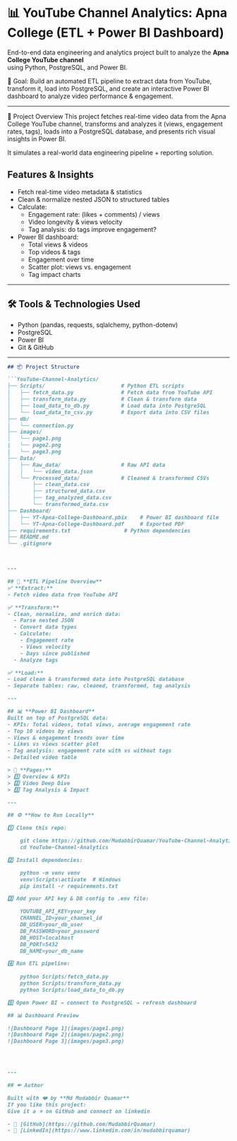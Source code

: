 # 📊 YouTube Channel Analytics: Apna College (ETL + Power BI Dashboard)

End-to-end data engineering and analytics project built to analyze the **Apna College YouTube channel**  
using Python, PostgreSQL, and Power BI.

🚀 Goal: Build an automated ETL pipeline to extract data from YouTube, transform it, load into PostgreSQL, and create an interactive Power BI dashboard to analyze video performance & engagement.

---

📌 Project Overview
This project fetches real-time video data from the Apna College YouTube channel, transforms and analyzes it (views, engagement rates, tags), loads into a PostgreSQL database,
and presents rich visual insights in Power BI.

It simulates a real-world data engineering pipeline + reporting solution.


##  **Features & Insights**
- Fetch real-time video metadata & statistics
- Clean & normalize nested JSON to structured tables
- Calculate:
    - Engagement rate: (likes + comments) / views
    - Video longevity & views velocity
    - Tag analysis: do tags improve engagement?
- Power BI dashboard:
    - Total views & videos
    - Top videos & tags
    - Engagement over time
    - Scatter plot: views vs. engagement
    - Tag impact charts

---

## 🛠 **Tools & Technologies Used**
- Python (pandas, requests, sqlalchemy, python-dotenv)
- PostgreSQL
- Power BI
- Git & GitHub

---
```markdown
## 📦 Project Structure

```YouTube-Channel-Analytics/
├── Scripts/                        # Python ETL scripts
│   ├── fetch_data.py               # Fetch data from YouTube API
│   ├── transform_data.py           # Clean & transform data
│   ├── load_data_to_db.py          # Load data into PostgreSQL
│   └── load_data_to_csv.py         # Export data into CSV files
├── db/
│   └── connection.py
├── images/
│   └── page1.png
|   └── page2.png
|   └── page3.png             
├── Data/
│   ├── Raw_data/                   # Raw API data
│   │   └── video_data.json
│   └── Processed_data/             # Cleaned & transformed CSVs
│       ├── clean_data.csv
│       ├── structured_data.csv
│       ├── tag_analyzed_data.csv
│       └── transformed_data.csv
├── Dashboard/
│   ├── YT-Apna-College-Dashboard.pbix    # Power BI dashboard file
│   └── YT-Apna-College-Dashboard.pdf     # Exported PDF
├── requirements.txt                 # Python dependencies
├── README.md
└── .gitignore



---

## 🔄 **ETL Pipeline Overview**
✅ **Extract:**  
- Fetch video data from YouTube API

✅ **Transform:**  
- Clean, normalize, and enrich data:
  - Parse nested JSON
  - Convert data types
  - Calculate:
    - Engagement rate
    - Views velocity
    - Days since published
  - Analyze tags

✅ **Load:**  
- Load clean & transformed data into PostgreSQL database
- Separate tables: raw, cleaned, transformed, tag analysis

---

## 📊 **Power BI Dashboard**
Built on top of PostgreSQL data:
- KPIs: Total videos, total views, average engagement rate
- Top 10 videos by views
- Views & engagement trends over time
- Likes vs views scatter plot
- Tag analysis: engagement rate with vs without tags
- Detailed video table

> 🧩 **Pages:**  
> 1️⃣ Overview & KPIs  
> 2️⃣ Video Deep Dive  
> 3️⃣ Tag Analysis & Impact

---

## ⚙ **How to Run Locally**

1️⃣ Clone this repo:

    git clone https://github.com/MudabbirQuamar/YouTube-Channel-Analytics.git
    cd YouTube-Channel-Analytics

2️⃣ Install dependencies:

    python -m venv venv
    venv\Scripts\activate  # Windows
    pip install -r requirements.txt

3️⃣ Add your API key & DB config to .env file:

    YOUTUBE_API_KEY=your_key
    CHANNEL_ID=your_channel_id
    DB_USER=your_db_user
    DB_PASSWORD=your_password
    DB_HOST=localhost
    DB_PORT=5432
    DB_NAME=your_db_name

4️⃣ Run ETL pipeline:
    
    python Scripts/fetch_data.py
    python Scripts/transform_data.py
    python Scripts/load_data_to_db.py

5️⃣ Open Power BI → connect to PostgreSQL → refresh dashboard

## 📊 Dashboard Preview

![Dashboard Page 1](images/page1.png)
![Dashboard Page 2](images/page2.png)
![Dashboard Page 3](images/page3.png)




---

## ✏ Author

Built with ❤️ by **Md Mudabbir Quamar**
If you like this project:
Give it a ⭐ on GitHub and connect on linkedin

- 🔗 [GitHub](https://github.com/MudabbirQuamar)
- 🔗 [LinkedIn](https://www.linkedin.com/in/mudabbirquamar)
